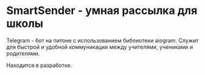 # SmartSender - умная рассылка для школы
Telegram - бот на питоне с использованием библиотеки aiogram. Служит для быстрой и удобной коммуникации между учителями, учениками и родителями. 

Находится в разработке. 
